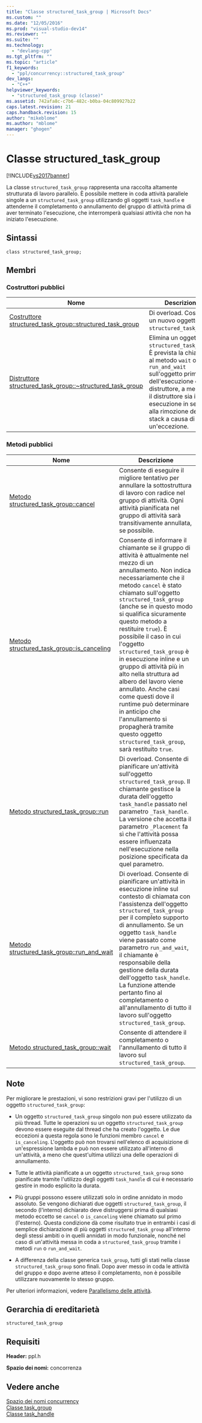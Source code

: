 ```yaml
---
title: "Classe structured_task_group | Microsoft Docs"
ms.custom: ""
ms.date: "12/05/2016"
ms.prod: "visual-studio-dev14"
ms.reviewer: ""
ms.suite: ""
ms.technology: 
  - "devlang-cpp"
ms.tgt_pltfrm: ""
ms.topic: "article"
f1_keywords: 
  - "ppl/concurrency::structured_task_group"
dev_langs: 
  - "C++"
helpviewer_keywords: 
  - "structured_task_group (classe)"
ms.assetid: 742afa8c-c7b6-482c-b0ba-04c809927b22
caps.latest.revision: 21
caps.handback.revision: 15
author: "mikeblome"
ms.author: "mblome"
manager: "ghogen"
---
```

# Classe structured_task_group
[!INCLUDE[vs2017banner](../../../assembler/inline/includes/vs2017banner.md)]

La classe `structured_task_group` rappresenta una raccolta altamente strutturata di lavoro parallelo.  È possibile mettere in coda attività parallele singole a un `structured_task_group` utilizzando gli oggetti `task_handle` e attenderne il completamento o annullamento del gruppo di attività prima di aver terminato l'esecuzione, che interromperà qualsiasi attività che non ha iniziato l'esecuzione.  
  
## Sintassi  
  
```  
class structured_task_group;  
```  
  
## Membri  
  
### Costruttori pubblici  
  
|Nome|Descrizione|  
|----------|-----------------|  
|[Costruttore structured\_task\_group::structured\_task\_group](../Topic/structured_task_group::structured_task_group%20Constructor.md)|Di overload.  Costruisce un nuovo oggetto `structured_task_group`.|  
|[Distruttore structured\_task\_group::~structured\_task\_group](../Topic/structured_task_group::~structured_task_group%20Destructor.md)|Elimina un oggetto `structured_task_group`.  È prevista la chiamata al metodo `wait` o `run_and_wait` sull'oggetto prima dell'esecuzione del distruttore, a meno che il distruttore sia in esecuzione in seguito alla rimozione dello stack a causa di un'eccezione.|  
  
### Metodi pubblici  
  
|Nome|Descrizione|  
|----------|-----------------|  
|[Metodo structured\_task\_group::cancel](../Topic/structured_task_group::cancel%20Method.md)|Consente di eseguire il migliore tentativo per annullare la sottostruttura di lavoro con radice nel gruppo di attività.  Ogni attività pianificata nel gruppo di attività sarà transitivamente annullata, se possibile.|  
|[Metodo structured\_task\_group::is\_canceling](../Topic/structured_task_group::is_canceling%20Method.md)|Consente di informare il chiamante se il gruppo di attività è attualmente nel mezzo di un annullamento.  Non indica necessariamente che il metodo `cancel` è stato chiamato sull'oggetto `structured_task_group` \(anche se in questo modo si qualifica sicuramente questo metodo a restituire `true`\).  È possibile il caso in cui l'oggetto `structured_task_group` è in esecuzione inline e un gruppo di attività più in alto nella struttura ad albero del lavoro viene annullato.  Anche casi come questi dove il runtime può determinare in anticipo che l'annullamento si propagherà tramite questo oggetto `structured_task_group`, sarà restituito `true`.|  
|[Metodo structured\_task\_group::run](../Topic/structured_task_group::run%20Method.md)|Di overload.  Consente di pianificare un'attività sull'oggetto `structured_task_group`.  Il chiamante gestisce la durata dell'oggetto `task_handle` passato nel parametro `_Task_handle`.  La versione che accetta il parametro `_Placement` fa sì che l'attività possa essere influenzata nell'esecuzione nella posizione specificata da quel parametro.|  
|[Metodo structured\_task\_group::run\_and\_wait](../Topic/structured_task_group::run_and_wait%20Method.md)|Di overload.  Consente di pianificare un'attività in esecuzione inline sul contesto di chiamata con l'assistenza dell'oggetto `structured_task_group` per il completo supporto di annullamento.  Se un oggetto `task_handle` viene passato come parametro `run_and_wait`, il chiamante è responsabile della gestione della durata dell'oggetto `task_handle`.  La funzione attende pertanto fino al completamento o all'annullamento di tutto il lavoro sull'oggetto `structured_task_group`.|  
|[Metodo structured\_task\_group::wait](../Topic/structured_task_group::wait%20Method.md)|Consente di attendere il completamento o l'annullamento di tutto il lavoro sul `structured_task_group`.|  
  
## Note  
 Per migliorare le prestazioni, vi sono restrizioni gravi per l'utilizzo di un oggetto `structured_task_group`:  
  
-   Un oggetto `structured_task_group` singolo non può essere utilizzato da più thread.  Tutte le operazioni su un oggetto `structured_task_group` devono essere eseguite dal thread che ha creato l'oggetto.  Le due eccezioni a questa regola sono le funzioni membro `cancel` e `is_canceling`.  L'oggetto può non trovarsi nell'elenco di acquisizione di un'espressione lambda e può non essere utilizzato all'interno di un'attività, a meno che quest'ultima utilizzi una delle operazioni di annullamento.  
  
-   Tutte le attività pianificate a un oggetto `structured_task_group` sono pianificate tramite l'utilizzo degli oggetti `task_handle` di cui è necessario gestire in modo esplicito la durata.  
  
-   Più gruppi possono essere utilizzati solo in ordine annidato in modo assoluto.  Se vengono dichiarati due oggetti `structured_task_group`, il secondo \(l'interno\) dichiarato deve distruggersi prima di qualsiasi metodo eccetto se `cancel` o `is_canceling` viene chiamato sul primo \(l'esterno\).  Questa condizione dà come risultato true in entrambi i casi di semplice dichiarazione di più oggetti `structured_task_group` all'interno degli stessi ambiti o in quelli annidati in modo funzionale, nonché nel caso di un'attività messa in coda a `structured_task_group` tramite i metodi `run` o `run_and_wait`.  
  
-   A differenza della classe generica `task_group`, tutti gli stati nella classe `structured_task_group` sono finali.  Dopo aver messo in coda le attività del gruppo e dopo averne atteso il completamento, non è possibile utilizzare nuovamente lo stesso gruppo.  
  
 Per ulteriori informazioni, vedere [Parallelismo delle attività](../../../parallel/concrt/task-parallelism-concurrency-runtime.md).  
  
## Gerarchia di ereditarietà  
 `structured_task_group`  
  
## Requisiti  
 **Header:** ppl.h  
  
 **Spazio dei nomi:** concorrenza  
  
## Vedere anche  
 [Spazio dei nomi concurrency](../../../parallel/concrt/reference/concurrency-namespace.md)   
 [Classe task\_group](../Topic/task_group%20Class.md)   
 [Classe task\_handle](../../../parallel/concrt/reference/task-handle-class.md)